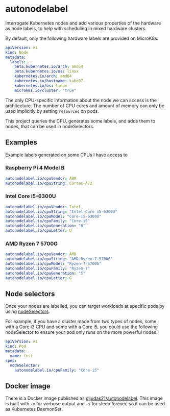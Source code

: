 # autonodelabel

Interrogate Kubernetes nodes and add various properties of the hardware as node labels, to help with scheduling in mixed hardware clusters.

By default, only the following hardware labels are provided on MicroK8s:

```yaml
apiVersion: v1
kind: Node
metadata:
  labels:
    beta.kubernetes.io/arch: amd64
    beta.kubernetes.io/os: linux
    kubernetes.io/arch: amd64
    kubernetes.io/hostname: kube07
    kubernetes.io/os: linux
    microk8s.io/cluster: "true"
```

The only CPU-specific information about the node we can access is the architecture. The number of CPU cores and
amount of memory can only be used implicitly by setting `resources` on pods.

This project queries the CPU, generates some labels, and adds them to nodes, that can be used in nodeSelectors.

## Examples

Example labels generated on some CPUs I have access to

### Raspberry Pi 4 Model B

```yaml
autonodelabel.io/cpuVendor: ARM
autonodelabel.io/cpuString: Cortex-A72
```

### Intel Core i5-6300U

```yaml
autonodelabel.io/cpuVendor: Intel
autonodelabel.io/cpuString: "Intel-Core i5-6300U"
autonodelabel.io/cpuModel: "Core-i5-6300U"
autonodelabel.io/cpuFamily: "Core-i5"
autonodelabel.io/cpuGeneration: "6"
autonodelabel.io/cpuLetter: U
```

### AMD Ryzen 7 5700G

```yaml
autonodelabel.io/cpuVendor: AMD
autonodelabel.io/cpuString: "AMD-Ryzen-7-5700G"
autonodelabel.io/cpuModel: "Ryzen-7-5700G"
autonodelabel.io/cpuFamily: "Ryzen-7"
autonodelabel.io/cpuGeneration: "5"
autonodelabel.io/cpuLetter: G
```

## Node selectors

Once your nodes are labelled, you can target workloads at specific pods by using
[nodeSelectors](https://kubernetes.io/docs/concepts/scheduling-eviction/assign-pod-node/).

For example, if you have a cluster made from two types of nodes, some with a Core i3 CPU and some
with a Core i5, you could use the following nodeSelector to ensure your pod only runs on the more
powerful nodes.

```yaml
apiVersion: v1
kind: Pod
metadata:
  name: test
spec:
  nodeSelector:
    autonodelabel.io/cpuFamily: "Core-i5"
```

## Docker image

There is a Docker image published as [djjudas21/autonodelabel](https://hub.docker.com/r/djjudas21/autonodelabel).
This image is built with `-v` for verbose output and `-s` for sleep forever, so it can be used as Kubernetes DaemonSet.
